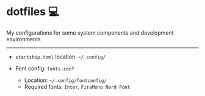 # dotfiles :computer:

My configurations for some system components and development environments

---

- `startship.toml` location: `~/.config/`

- Font config: `fonts.conf`
  - Location: `~/.config/fontconfig/`
  - Required fonts: `Inter`, `FiraMono Nerd Font`
